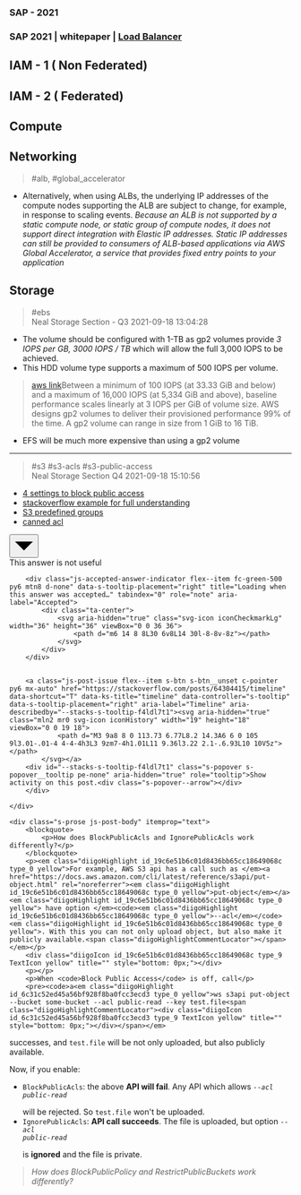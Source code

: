### SAP - 2021 

### SAP 2021 | whitepaper | [Load Balancer](https://d1.awsstatic.com/whitepapers/architecture-considerations-for-migrating-load-balancers-to-aws.pdf)
## IAM - 1 ( Non Federated)
## IAM - 2 ( Federated)
## Compute

## Networking
> #alb, #global_accelerator
* Alternatively, when using ALBs, the underlying IP addresses of the compute nodes
    supporting the ALB are subject to change, for example, in response to scaling events.
    *Because an ALB is not supported by a static compute node, or static group of compute
    nodes, it does not support direct integration with Elastic IP addresses. Static IP
    addresses can still be provided to consumers of ALB-based applications via AWS
    Global Accelerator, a service that provides fixed entry points to your application* 

## Storage 
> #ebs  
> Neal  Storage Section - Q3  2021-09-18 13:04:28  
* The volume should be configured with 1-TB as gp2 volumes provide *3 IOPS per GB, 3000 IOPS / TB* which will allow the full 3,000 IOPS to be achieved.  
* This HDD volume type supports a maximum of 500 IOPS per volume.  

>[aws link](https://docs.aws.amazon.com/AWSEC2/latest/UserGuide/ebs-volume-types.html)Between a minimum of 100 IOPS (at 33.33 GiB and below) and a maximum of 16,000 IOPS (at 5,334 GiB and above), baseline performance scales linearly at 3 IOPS per GiB of volume size. AWS designs gp2 volumes to deliver their provisioned performance 99% of the time. A gp2 volume can range in size from 1 GiB to 16 TiB.  
* EFS will be much more expensive than using a gp2 volume
___
> #s3 #s3-acls #s3-public-access  
> Neal Storage Section Q4 2021-09-18 15:10:56  
* [4 settings to block public access](https://docs.aws.amazon.com/AmazonS3/latest/userguide/access-control-block-public-access.html#:~:text=settings-,s3%20block%20public%20access%20provides%20four%20settings,-.)
* [stackoverflow example for full understanding](https://stackoverflow.com/questions/64303953/what-does-these-settings-mean-for-block-public-access-settings-in-s3#:~:text=for%20example%2C%20aws%20s3%20api%20has%20a%20call%20such%20as%20put-object%20have%20option%20--acl.%20with%20this%20you%20can%20not%20only%20upload%20object%2C%20but%20also%20make%20it%20publicly)
* [S3 predefined groups](https://docs.aws.amazon.com/AmazonS3/latest/userguide/acl-overview.html#:~:text=amazon%20s3%20predefined%20groups)
* [canned acl](https://docs.aws.amazon.com/AmazonS3/latest/userguide/acl-overview.html#:~:text=amazon%20s3%20supports%20a%20set%20of%20predefined%20grants%2C)
<div class="votecell post-layout--left">
    <div class="js-voting-container d-flex jc-center fd-column ai-stretch gs4 fc-black-200" data-post-id="64304415">
        <div class="js-vote-count flex--item d-flex fd-column ai-center fc-black-500 fs-title" itemprop="upvoteCount" data-value="5"></div>
        <button class="js-vote-down-btn flex--item s-btn s-btn__unset c-pointer " data-controller="s-tooltip" data-s-tooltip-placement="right" aria-pressed="false" aria-label="Down vote" data-selected-classes="fc-theme-primary" data-unselected-classes="" aria-describedby="--stacks-s-tooltip-rnt59s5z">
            <svg aria-hidden="true" class="svg-icon iconArrowDownLg" width="36" height="36" viewBox="0 0 36 36">
                <path d="M2 10h32L18 26 2 10z"></path>
            </svg>
        </button>
        <div id="--stacks-s-tooltip-rnt59s5z" class="s-popover s-popover__tooltip pe-none" aria-hidden="true" role="tooltip">This answer is not useful<div class="s-popover--arrow"></div>
        </div>


        <div class="js-accepted-answer-indicator flex--item fc-green-500 py6 mtn8 d-none" data-s-tooltip-placement="right" title="Loading when this answer was accepted…" tabindex="0" role="note" aria-label="Accepted">
            <div class="ta-center">
                <svg aria-hidden="true" class="svg-icon iconCheckmarkLg" width="36" height="36" viewBox="0 0 36 36">
                    <path d="m6 14 8 8L30 6v8L14 30l-8-8v-8z"></path>
                </svg>
            </div>
        </div>


        <a class="js-post-issue flex--item s-btn s-btn__unset c-pointer py6 mx-auto" href="https://stackoverflow.com/posts/64304415/timeline" data-shortcut="T" data-ks-title="timeline" data-controller="s-tooltip" data-s-tooltip-placement="right" aria-label="Timeline" aria-describedby="--stacks-s-tooltip-f4ldl7t1"><svg aria-hidden="true" class="mln2 mr0 svg-icon iconHistory" width="19" height="18" viewBox="0 0 19 18">
                <path d="M3 9a8 8 0 113.73 6.77L8.2 14.3A6 6 0 105 9l3.01-.01-4 4-4-4h3L3 9zm7-4h1.01L11 9.36l3.22 2.1-.6.93L10 10V5z"></path>
            </svg></a>
        <div id="--stacks-s-tooltip-f4ldl7t1" class="s-popover s-popover__tooltip pe-none" aria-hidden="true" role="tooltip">Show activity on this post.<div class="s-popover--arrow"></div>
        </div>

    </div>

</div>



<div class="answercell post-layout--right">

    <div class="s-prose js-post-body" itemprop="text">
        <blockquote>
            <p>How does BlockPublicAcls and IgnorePublicAcls work differently?</p>
        </blockquote>
        <p><em class="diigoHighlight id_19c6e51b6c01d8436bb65cc18649068c type_0 yellow">For example, AWS S3 api has a call such as </em><a href="https://docs.aws.amazon.com/cli/latest/reference/s3api/put-object.html" rel="noreferrer"><em class="diigoHighlight id_19c6e51b6c01d8436bb65cc18649068c type_0 yellow">put-object</em></a><em class="diigoHighlight id_19c6e51b6c01d8436bb65cc18649068c type_0 yellow"> have option </em><code><em class="diigoHighlight id_19c6e51b6c01d8436bb65cc18649068c type_0 yellow">--acl</em></code><em class="diigoHighlight id_19c6e51b6c01d8436bb65cc18649068c type_0 yellow">. With this you can not only upload object, but also make it publicly available.<span class="diigoHighlightCommentLocator"></span></em></p>
        <div class="diigoIcon id_19c6e51b6c01d8436bb65cc18649068c type_9 TextIcon yellow" title="" style="bottom: 0px;"></div>
        <p></p>
        <p>When <code>Block Public Access</code> is off, call</p>
        <pre><code>a<em class="diigoHighlight id_6c31c52ed45a56bf928f8ba0fcc3ecd3 type_0 yellow">ws s3api put-object --bucket some-bucket --acl public-read --key test.file<span class="diigoHighlightCommentLocator"><div class="diigoIcon id_6c31c52ed45a56bf928f8ba0fcc3ecd3 type_9 TextIcon yellow" title="" style="bottom: 0px;"></div></span></em>
</code></pre>
        <p>successes, and <code>test.file</code> will be not only uploaded, but also publicly available.</p>
        <p>Now, if you enable:</p>
        <ul>
            <li><code>BlockPublicAcls</code>: the above <strong>API will fail</strong>. Any API which allows <code><em class="diigoHighlight id_49e6324089f66b83b2cbe61ab74e7cdc type_0 yellow">--acl public-read<span class="diigoHighlightCommentLocator">
                            <div class="diigoIcon id_49e6324089f66b83b2cbe61ab74e7cdc type_9 TextIcon yellow" title="" style="bottom: 0px;"></div>
                        </span></em></code> will be rejected. So <code>test.file</code> won't be uploaded.</li>
            <li><code>IgnorePublicAcls</code>: <strong>API call succeeds</strong>. The file is uploaded, but option <code><em class="diigoHighlight id_3a8e7f80a609b6a2c8260c0affbe431b type_0 yellow">--acl public-read<span class="diigoHighlightCommentLocator">
                            <div class="diigoIcon id_3a8e7f80a609b6a2c8260c0affbe431b type_9 TextIcon yellow" title="" style="bottom: 0px;"></div>
                        </span></em></code> is <strong>ignored</strong> and the file is private.</li>
        </ul>
        <blockquote>
            <p><em class="diigoHighlight id_75379062f542e2b2bc8514a024560926 type_0 yellow">How does BlockPublicPolicy and RestrictPublicBuckets work differently?</em></p>
        </blockquote>
    </div>
</div>